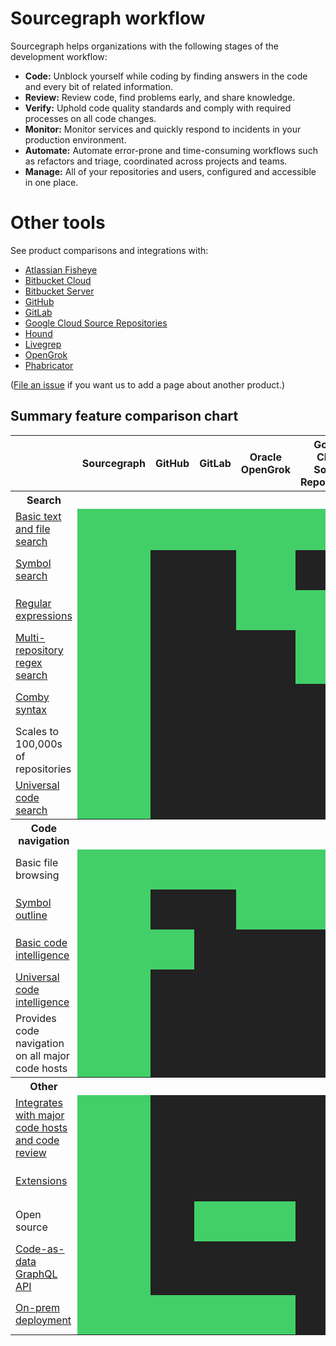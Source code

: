 # Sourcegraph workflow

Sourcegraph helps [<!-- personas -->](../handbook/marketing/personas.md) organizations with the following stages of the development workflow:

- **Code:** Unblock yourself while coding by finding answers in the code and every bit of related information.
- **Review:** Review code, find problems early, and share knowledge.
- **Verify:** Uphold code quality standards and comply with required processes on all code changes.
- **Monitor:** Monitor services and quickly respond to incidents in your production environment.
- **Automate:** Automate error-prone and time-consuming workflows such as refactors and triage, coordinated across projects and teams.
- **Manage:** All of your repositories and users, configured and accessible in one place.

# Other tools

See product comparisons and integrations with:

- [Atlassian Fisheye](tools/atlassian_fisheye_vs_sourcegraph.md)
- [Bitbucket Cloud](tools/bitbucket_cloud_vs_sourcegraph.md)
- [Bitbucket Server](tools/bitbucket_server_vs_sourcegraph.md)
- [GitHub](tools/github_vs_sourcegraph.md)
- [GitLab](tools/gitlab_vs_sourcegraph.md)
- [Google Cloud Source Repositories](tools/google_cloud_source_repositories_vs_sourcegraph.md)
- [Hound](tools/hound_vs_sourcegraph.md)
- [Livegrep](tools/livegrep_vs_sourcegraph.md)
- [OpenGrok](tools/opengrok_vs_sourcegraph.md)
- [Phabricator](tools/phabricator_vs_sourcegraph.md)

([File an issue](https://github.com/sourcegraph/about/issues) if you want us to add a page about another product.)

## Summary feature comparison chart

<style>
    table.comparison-chart {
        table-layout: fixed;
    }
    table.comparison-chart thead th:nth-child(1) {
        width: 20%;
    }
    table.comparison-chart thead th:nth-child(2) {
        width: 20%;
    }
    table.comparison-chart thead th:nth-child(3) {
        width: 20%;
    }
    table.comparison-chart thead th:nth-child(4) {
        width: 20%;
    }
    table.comparison-chart thead th:nth-child(5) {
        width: 20%;
    }
    table.comparison-chart td {
        height: 4em;
        overflow: hidden;
    }
    .green {
        background-color: #42cf68;
    }
    .gray {
        background-color: #222;
    }
    .tip:hover {
        text-decoration: none;
    }
</style>
<table class="comparison-chart">
<thead>
    <th></th>
    <th>Sourcegraph</th>
    <th>GitHub</th>
    <th>GitLab</th>
    <th>Oracle OpenGrok</th>
    <th>Google Cloud Source Repositories</th>
</thead>

<tr>
    <th>Search</th>
    <th colspan="20"></th>
</tr>

<tr>
    <td>
        <a href="#" class="tip" data-bs-toggle="tooltip" data-bs-placement="right" title="" data-bs-original-title="Offers some search capabilities over code, often very limited and not tailored to core code search use cases.">Basic text and file search</a>
    </td>
    <td class="green"></td>
    <td class="green"></td>
    <td class="green"></td>
    <td class="green"></td>
    <td class="green"></td>
</tr>

<tr>
    <td>
        <a href="#" class="tip" data-bs-toggle="tooltip" data-bs-placement="right" title="" data-bs-original-title="The ability to search specifically for function, class, and variable names, while filtering out noise from matches in non-code files, comments, and string constants.">Symbol search</a>
    </td>
    <td class="green"></td>
    <td class="gray"></td>
    <td class="gray"></td>
    <td class="green"></td>
    <td class="gray"></td>
</tr>

<tr>
    <td>
        <a href="#" class="tip" data-bs-toggle="tooltip" data-bs-placement="right" title="" data-bs-original-title="Regular expressions ('regex') are a powerful pattern-matching syntax used for many types of patterns found in code, such as similarly named functions, anti-patterns that should be avoided, and fuzzy matching.">Regular expressions</a>
    </td>
    <td class="green"></td>
    <td class="gray"></td>
    <td class="gray"></td>
    <td class="green"></td>
    <td class="green"></td>
</tr>
<tr>
    <td>
        <a href="#" class="tip" data-bs-toggle="tooltip" data-bs-placement="right" title="" data-bs-original-title="Regular expression search is especially useful when you can look for patterns and anti-patterns across all repositories in your organization."> Multi-repository regex search</a>
    </td>
    <td class="green"></td>
    <td class="gray"></td>
    <td class="gray"></td>
    <td class="gray"></td>
    <td class="green"></td>
</tr>
<tr>
    <td>
        <a href="https://comby.dev/" class="tip" data-bs-toggle="tooltip" data-bs-placement="right" title="" data-bs-original-title="A powerful pattern-matching syntax that goes beyond regular expressions and makes it easy to match common patterns in code (like balanced parens) that are hard to describe in regex">Comby syntax</a>
    </td>
    <td class="green"></td>
    <td class="gray"></td>
    <td class="gray"></td>
    <td class="gray"></td>
    <td class="gray"></td>
</tr>
<tr>
    <td>Scales to 100,000s of repositories</td>
    <td class="green"></td>
    <td class="gray"></td>
    <td class="gray"></td>
    <td class="gray"></td>
    <td class="gray"></td>
</tr>
<tr>
    <td>
        <a href="#" class="tip" data-bs-toggle="tooltip" data-bs-placement="right" title="" data-bs-original-title="Most engineering organizations have multiple repositories and code hosts. Universal code search lets you search across all repositories, wherever they may be hosted, while obeying whatever permissions are defined.">Universal code search</a>
    </td>
    <td class="green"></td>
    <td class="gray"></td>
    <td class="gray"></td>
    <td class="gray"></td>
    <td class="gray"></td>
</tr>

<tr>
    <th>Code navigation</th>
    <th colspan="20"></th>
</tr>
<tr>
    <td>Basic file browsing</td>
    <td class="green"></td>
    <td class="green"></td>
    <td class="green"></td>
    <td class="green"></td>
    <td class="green"></td>
</tr>
<tr>
    <td>
        <a href="#" class="tip" data-bs-toggle="tooltip" data-bs-placement="right" title="" data-bs-original-title="View an outline of functions, classes, and variables defined in a code file.">Symbol outline</a>
    </td>
    <td class="green"></td>
    <td class="gray"></td>
    <td class="gray"></td>
    <td class="green"></td>
    <td class="green"></td>
</tr>
<tr>
    <td>
        <a href="#" class="tip" data-bs-toggle="tooltip" data-bs-placement="right" title="" data-bs-original-title="Jump-to-definition within the same file, in some languages.">Basic code intelligence</a>
    </td>
    <td class="green"></td>
    <td class="green"></td>
    <td class="gray"></td>
    <td class="gray"></td>
    <td class="gray"></td>
</tr>
<tr>
    <td>
        <a href="#" class="tip" data-bs-toggle="tooltip" data-bs-placement="right" title="" data-bs-original-title="Jump-to-definition across files and repositories, most languages.">Universal code intelligence</a>
    </td>
    <td class="green"></td>
    <td class="gray"></td>
    <td class="gray"></td>
    <td class="gray"></td>
    <td class="gray"></td>
</tr>
<tr>
    <td>Provides code navigation on all major code hosts</td>
    <td class="green"></td>
    <td class="gray"></td>
    <td class="gray"></td>
    <td class="gray"></td>
    <td class="gray"></td>
</tr>


<tr>
    <th>Other</th>
    <th colspan="20"></th>
</tr>
<tr>
    <td>
        <a href="#" class="tip" data-bs-toggle="tooltip" data-bs-placement="right" title="" data-bs-original-title="Whatever code host or code review tool is used, makes code searchable, navigable, and accessible.">Integrates with major code hosts and code review</a>
    </td>
    <td class="green"></td>
    <td class="gray"></td>
    <td class="gray"></td>
    <td class="gray"></td>
    <td class="gray"></td>
</tr>
<tr>
    <td>
        <a href="#" class="tip" data-bs-toggle="tooltip" data-bs-placement="right" title="" data-bs-original-title="Third-party and internal developer tools integrating directly into search and code browsing UI.">Extensions</a>
    </td>
    <td class="green"></td>
    <td class="gray"></td>
    <td class="gray"></td>
    <td class="gray"></td>
    <td class="gray"></td>
</tr>
<tr>
    <td>Open source</td>
    <td class="green"></td>
    <td class="gray"></td>
    <td class="green"></td>
    <td class="green"></td>
    <td class="gray"></td>
</tr>
<tr>
    <td>
        <a href="#" class="tip" data-bs-toggle="tooltip" data-bs-placement="right" title="" data-bs-original-title="GraphQL API supports structured information about source code that is used to power smart internal developer tools.">Code-as-data GraphQL API</a>
    </td>
    <td class="green"></td>
    <td class="gray"></td>
    <td class="gray"></td>
    <td class="gray"></td>
    <td class="gray"></td>
</tr>
<tr>
    <td>
        <a href="#" class="tip" data-bs-toggle="tooltip" data-bs-placement="right" title="" data-bs-original-title="GCan be deployed on-premises in a deployment environment you control and which obeys the security policies you set.">On-prem deployment</a>
    </td>
    <td class="green"></td>
    <td class="green"></td>
    <td class="green"></td>
    <td class="green"></td>
    <td class="gray"></td>
</tr>
</table>
<br><br><br>
